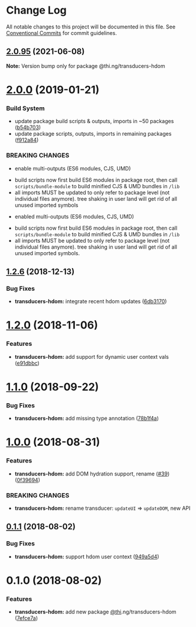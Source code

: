 # Change Log

All notable changes to this project will be documented in this file.
See [Conventional Commits](https://conventionalcommits.org) for commit guidelines.

## [2.0.95](https://github.com/thi-ng/umbrella/compare/@thi.ng/transducers-hdom@2.0.94...@thi.ng/transducers-hdom@2.0.95) (2021-06-08)

**Note:** Version bump only for package @thi.ng/transducers-hdom





# [2.0.0](https://github.com/thi-ng/umbrella/compare/@thi.ng/transducers-hdom@1.2.16...@thi.ng/transducers-hdom@2.0.0) (2019-01-21)

### Build System

* update package build scripts & outputs, imports in ~50 packages ([b54b703](https://github.com/thi-ng/umbrella/commit/b54b703))
* update package scripts, outputs, imports in remaining packages ([f912a84](https://github.com/thi-ng/umbrella/commit/f912a84))

### BREAKING CHANGES

* enable multi-outputs (ES6 modules, CJS, UMD)

- build scripts now first build ES6 modules in package root, then call
  `scripts/bundle-module` to build minified CJS & UMD bundles in `/lib`
- all imports MUST be updated to only refer to package level
  (not individual files anymore). tree shaking in user land will get rid of
  all unused imported symbols
* enabled multi-outputs (ES6 modules, CJS, UMD)

- build scripts now first build ES6 modules in package root, then call
  `scripts/bundle-module` to build minified CJS & UMD bundles in `/lib`
- all imports MUST be updated to only refer to package level
  (not individual files anymore). tree shaking in user land will get rid of
  all unused imported symbols.

## [1.2.6](https://github.com/thi-ng/umbrella/compare/@thi.ng/transducers-hdom@1.2.5...@thi.ng/transducers-hdom@1.2.6) (2018-12-13)

### Bug Fixes

* **transducers-hdom:** integrate recent hdom updates ([6db3170](https://github.com/thi-ng/umbrella/commit/6db3170))

# [1.2.0](https://github.com/thi-ng/umbrella/compare/@thi.ng/transducers-hdom@1.1.9...@thi.ng/transducers-hdom@1.2.0) (2018-11-06)

### Features

* **transducers-hdom:** add support for dynamic user context vals ([e91dbbc](https://github.com/thi-ng/umbrella/commit/e91dbbc))

<a name="1.1.0"></a>
# [1.1.0](https://github.com/thi-ng/umbrella/compare/@thi.ng/transducers-hdom@1.1.0-alpha.2...@thi.ng/transducers-hdom@1.1.0) (2018-09-22)

### Bug Fixes

* **transducers-hdom:** add missing type annotation ([78b1f4a](https://github.com/thi-ng/umbrella/commit/78b1f4a))

<a name="1.0.0"></a>
# [1.0.0](https://github.com/thi-ng/umbrella/compare/@thi.ng/transducers-hdom@0.1.5...@thi.ng/transducers-hdom@1.0.0) (2018-08-31)

### Features

* **transducers-hdom:** add DOM hydration support, rename ([#39](https://github.com/thi-ng/umbrella/issues/39)) ([0f39694](https://github.com/thi-ng/umbrella/commit/0f39694))

### BREAKING CHANGES

* **transducers-hdom:** rename transducer: `updateUI` => `updateDOM`, new API

<a name="0.1.1"></a>
## [0.1.1](https://github.com/thi-ng/umbrella/compare/@thi.ng/transducers-hdom@0.1.0...@thi.ng/transducers-hdom@0.1.1) (2018-08-02)

### Bug Fixes

* **transducers-hdom:** support hdom user context ([949a5d4](https://github.com/thi-ng/umbrella/commit/949a5d4))

<a name="0.1.0"></a>
# 0.1.0 (2018-08-02)

### Features

* **transducers-hdom:** add new package [@thi](https://github.com/thi).ng/transducers-hdom ([7efce7a](https://github.com/thi-ng/umbrella/commit/7efce7a))
